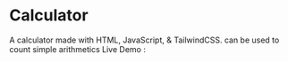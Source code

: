 # Calculator
A calculator made with HTML, JavaScript, & TailwindCSS. can be used to count simple arithmetics
Live Demo : 
